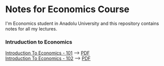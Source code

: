 # Notes for Economics Course

I'm Economics student in Anadolu University and this repository contains notes for all my lectures.

### Intruduction to Economics

[Introduction To Economics - 101](/introduction_to_economics/ite_101.md) --> [PDF](https://github.com/Mr0Wido/economics-notes/blob/main/introduction_to_economics/pdf/ite_101.pdf) <br>
[Introduction To Economics - 102](/introduction_to_economics/ite_102.md) --> [PDF](https://github.com/Mr0Wido/economics-notes/blob/main/introduction_to_economics/pdf/ite_102.pdf) <br>